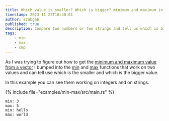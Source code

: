 ```yaml
---
title: Which value is smaller? Which is bigger? minimum and maximum in Rust
timestamp: 2023-11-22T10:40:01
author: szabgab
published: true
description: Compare two numbers or two strings and tell us which is bigger and which is smaller.
tags:
    - min
    - max
    - cmp
---
```



As I was trying to figure out how to get the [minimum and maximum value from a vector](/minimum-and-maximum-element-of-vector) I bumped into
the [min](https://doc.rust-lang.org/std/cmp/fn.min.html) and [max](https://doc.rust-lang.org/std/cmp/fn.max.html)
functions that work on two values and can tell use which is the smaller and which is the bigger value.

In this example you can see them working on integers and on strings.

{% include file="examples/min-max/src/main.rs" %}


```
min: 3
max: 5
min: hello
max: world
```

